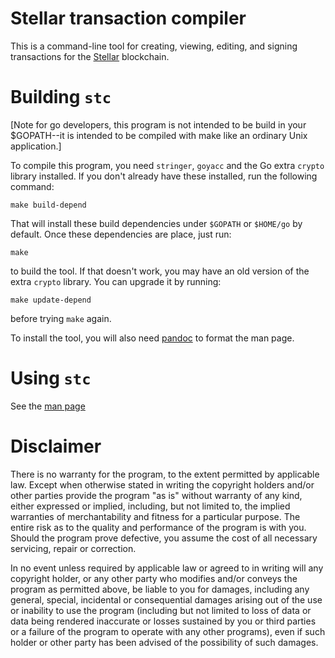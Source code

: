 # Stellar transaction compiler

This is a command-line tool for creating, viewing, editing, and
signing transactions for the [Stellar](https://www.stellar.org/)
blockchain.

# Building `stc`

[Note for go developers, this program is not intended to be build in
your $GOPATH--it is intended to be compiled with make like an ordinary
Unix application.]

To compile this program, you need `stringer`, `goyacc` and the Go
extra `crypto` library installed.  If you don't already have these
installed, run the following command:

    make build-depend

That will install these build dependencies under `$GOPATH` or
`$HOME/go` by default.  Once these dependencies are place, just run:

    make

to build the tool.  If that doesn't work, you may have an old version
of the extra `crypto` library.  You can upgrade it by running:

    make update-depend

before trying `make` again.

To install the tool, you will also need [pandoc](https://pandoc.org/)
to format the man page.

# Using `stc`

See the [man page](stc.1.md)

# Disclaimer

There is no warranty for the program, to the extent permitted by
applicable law.  Except when otherwise stated in writing the copyright
holders and/or other parties provide the program "as is" without
warranty of any kind, either expressed or implied, including, but not
limited to, the implied warranties of merchantability and fitness for
a particular purpose.  The entire risk as to the quality and
performance of the program is with you.  Should the program prove
defective, you assume the cost of all necessary servicing, repair or
correction.

In no event unless required by applicable law or agreed to in writing
will any copyright holder, or any other party who modifies and/or
conveys the program as permitted above, be liable to you for damages,
including any general, special, incidental or consequential damages
arising out of the use or inability to use the program (including but
not limited to loss of data or data being rendered inaccurate or
losses sustained by you or third parties or a failure of the program
to operate with any other programs), even if such holder or other
party has been advised of the possibility of such damages.
